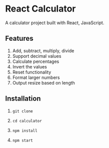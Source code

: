 # React Calculator

A calculator project built with React, JavaScript.

## Features

1. Add, subtract, multiply, divide
2. Support decimal values
3. Calculate percentages
4. Invert the values
5. Reset functionality
6. Format larger numbers
7. Output resize based on length

## Installation

1. `git clone`

2. `cd calculator`

3. `npm install`

4. `npm start`
